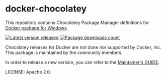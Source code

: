 # docker-chocolatey

This repository contains Chocolatey Package Manager definitions for
[Docker package for Windows](https://chocolatey.org/packages/docker).

[![Latest version released](https://img.shields.io/chocolatey/v/docker.svg)](https://chocolatey.org/packages/docker)
[![Package downloads count](https://img.shields.io/chocolatey/dt/docker.svg)](https://chocolatey.org/packages/docker)

Chocolatey releases for Docker are not done nor supported by Docker, Inc.
This package is maintained by the community members.

In order to release a new version, you can refer to the
[Maintainer's GUIDE](MAINTENANCE.md).

LICENSE: Apache 2.0.
